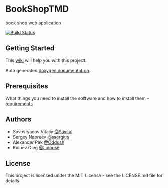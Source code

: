 # BookShopTMD

book shop web application 

[![Build Status](https://travis-ci.com/Savital/BookShopTMD.svg?branch=master)](https://travis-ci.com/Savital/BookShopTMD)


## Getting Started

This [wiki](https://github.com/Savital/BookShopTMD/wiki) will help you with this project.

Auto generated [doxygen documentation](https://savital.github.io/BookShopTMD/).

## Prerequisites

What things you need to install the software and how to install them - [requirements](https://github.com/Savital/BookShopTMD/blob/master/requirements.txt)

## Authors

* Savostyanov Vitaliy [@Savital](https://github.com/Savital)
* Sergey Napreev [@ssergius](https://github.com/ssergius)
* Alexander Pak [@Oddush](https://github.com/Oddush)
* Kulnev Oleg [@Linonse](https://github.com/Linonse)

## License

This project is licensed under the MIT License - see the LICENSE.md file for details
